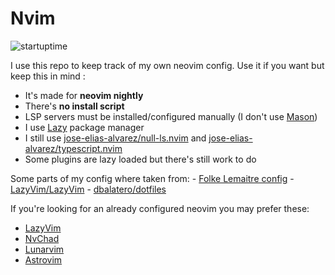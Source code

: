 # Nvim

![startuptime](https://byob.yarr.is/n3wborn/nvim/startuptime)

I use this repo to keep track of my own neovim config.
Use it if you want but keep this in mind :

- It's made for **neovim nightly**
- There's **no install script**
- LSP servers must be installed/configured manually (I don't use [Mason](https://github.com/williamboman/mason.nvim))
- I use [Lazy](https://github.com/folke/lazy.nvim) package manager
- I still use [jose-elias-alvarez/null-ls.nvim](https://github.com/jose-elias-alvarez/null-ls.nvim) and [jose-elias-alvarez/typescript.nvim](https://github.com/jose-elias-alvarez/typescript.nvim)
- Some plugins are lazy loaded but there's still work to do

Some parts of my config where taken from:
    - [Folke Lemaitre config](https://github.com/folke/dot/tree/master/nvim)
    - [LazyVim/LazyVim](https://github.com/LazyVim/LazyVim)
    - [dbalatero/dotfiles](https://github.com/dbalatero/dotfiles)

If you're looking for an already configured neovim you may prefer these:

- [LazyVim](https://github.com/LazyVim/LazyVim)
- [NvChad](https://github.com/NvChad/NvChad)
- [Lunarvim](https://github.com/LunarVim/LunarVim)
- [Astrovim](https://github.com/AstroNvim/AstroNvim)
